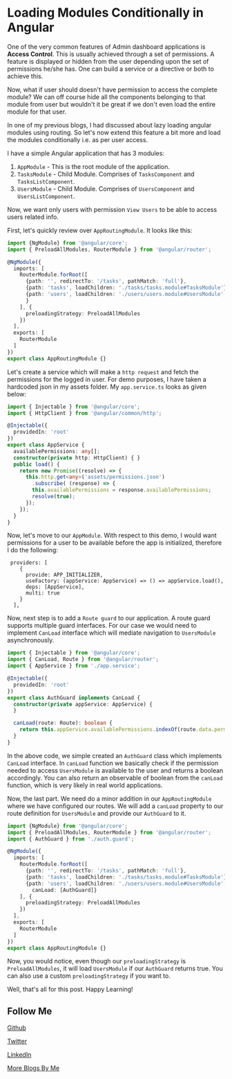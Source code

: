 # Loading Modules Conditionally in Angular

One of the very common features of Admin dashboard applications is **Access Control**. 
This is usually achieved through a set of permissions. A feature is displayed or hidden from the user depending upon the set of permissions he/she has.
One can build a service or a directive or both to achieve this.

Now, what if user should doesn't have permission to access the complete module? We can off course hide 
all the components belonging to that module from user but wouldn't it be great if we don't even load the 
entire module for that user.

In one of my previous blogs, I had discussed about lazy loading angular modules using routing. 
So let's now extend this feature a bit more and load the modules conditionally i.e. as per user access.

I have a simple Angular application that has 3 modules:

1. `AppModule` - This is the root module of the application.
2. `TasksModule` - Child Module. Comprises of `TasksComponent` and `TasksListComponent`.
3. `UsersModule` - Child Module. Comprises of `UsersComponent` and `UsersListComponent`.

Now, we want only users with permission `View Users` to be able to access users related info.

First, let's quickly review over `AppRoutingModule`. It looks like this:

```TypeScript
import {NgModule} from '@angular/core';
import { PreloadAllModules, RouterModule } from '@angular/router';

@NgModule({
  imports: [
    RouterModule.forRoot([
      {path: '', redirectTo: '/tasks', pathMatch: 'full'},
      {path: 'tasks', loadChildren: './tasks/tasks.module#TasksModule'},
      {path: 'users', loadChildren: './users/users.module#UsersModule', data: {permission: 'View Users'}
      }
    ], {
      preloadingStrategy: PreloadAllModules
    })
  ],
  exports: [
    RouterModule
  ]
})
export class AppRoutingModule {}
```

Let's create a service which will make a `http request` and fetch the permissions for the logged in user.
For demo purposes, I have taken a hardcoded json in my assets folder. My `app.service.ts` looks as given below:

```TypeScript
import { Injectable } from '@angular/core';
import { HttpClient } from '@angular/common/http';

@Injectable({
  providedIn: 'root'
})
export class AppService {
  availablePermissions: any[];
  constructor(private http: HttpClient) { }
  public load() {
    return new Promise((resolve) => {
      this.http.get<any>('assets/permissions.json')
        .subscribe( (response) => {
        this.availablePermissions = response.availablePermissions;
        resolve(true);
      });
    });
  }
}
```

Now, let's move to our `AppModule`. With respect to this demo, I would want permissions for a user to be 
available before the app is initialized, therefore I do the following:

```
 providers: [
    {
      provide: APP_INITIALIZER,
      useFactory: (appService: AppService) => () => appService.load(),
      deps: [AppService],
      multi: true
    }
  ],
 ```
 
Now, next step is to add a `Route guard` to our application. A route guard supports multiple guard interfaces.
For our case we would need to implement `CanLoad` interface which will mediate navigation to `UsersModule` asynchronously.

```TypeScript
import { Injectable } from '@angular/core';
import { CanLoad, Route } from '@angular/router';
import { AppService } from './app.service';

@Injectable({
  providedIn: 'root'
})
export class AuthGuard implements CanLoad {
  constructor(private appService: AppService) {
  }

  canLoad(route: Route): boolean {
    return this.appService.availablePermissions.indexOf(route.data.permission) !== -1;
  }
}
```

In the above code, we simple created an `AuthGuard` class which implements `CanLoad` interface. In `canLoad` 
function we basically check if the permission needed to access `UsersModule` is available to the user and returns 
a boolean accordingly. You can also return an observable of boolean from the `canLoad` function, which is very
likely in real world applications.

Now, the last part. We need do a minor addition in our `AppRoutingModule` where we have configured our routes.
We will add a `canLoad` property to our route definition for `UsersModule` and provide our `AuthGuard` to it.

```TypeScript
import {NgModule} from '@angular/core';
import { PreloadAllModules, RouterModule } from '@angular/router';
import { AuthGuard } from './auth.guard';

@NgModule({
  imports: [
    RouterModule.forRoot([
      {path: '', redirectTo: '/tasks', pathMatch: 'full'},
      {path: 'tasks', loadChildren: './tasks/tasks.module#TasksModule'},
      {path: 'users', loadChildren: './users/users.module#UsersModule', data: {permission: 'View Users'},
        canLoad: [AuthGuard]}
    ], {
      preloadingStrategy: PreloadAllModules
    })
  ],
  exports: [
    RouterModule
  ]
})
export class AppRoutingModule {}
```

Now, you would notice, even though our `preloadingStrategy` is `PreloadAllModules`, it will load `UsersModule` 
if our `AuthGuard` returns true. You can also use a custom `preloadingStrategy` if you want to.

Well, that's all for this post. Happy Learning!


Follow Me
---
[Github](https://github.com/NamitaMalik)

[Twitter](https://twitter.com/namita13_04)

[LinkedIn](https://in.linkedin.com/in/namita-malik-a7885b23)

[More Blogs By Me](https://namitamalik.github.io/)
